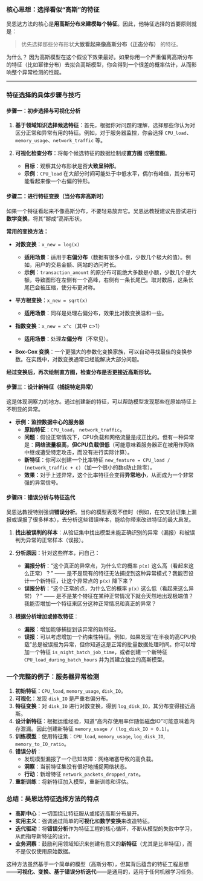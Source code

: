### 核心思想：选择看似“高斯”的特征

吴恩达方法的核心是**用高斯分布来建模每个特征**。因此，他特征选择的首要原则就是：

> 优先选择那些分布形状**大致看起来像高斯分布（正态分布）** 的特征。

为什么？
因为高斯模型在这个假设下效果最好。如果你用一个严重偏离高斯分布的特征（比如幂律分布）去拟合高斯模型，你会得到一个很差的概率估计，从而影响整个异常检测的性能。

---

### 特征选择的具体步骤与技巧

#### 步骤一：初步选择与可视化分析

1.  **基于领域知识选择候选特征**：首先，根据你对问题的理解，选择那些你认为对区分正常和异常有用的特征。例如，对于服务器监控，你会选择 `CPU_load`、`memory_usage`、`network_traffic` 等。

2.  **可视化检查分布**：将每个候选特征的数据绘制成**直方图** 或**密度图**。
    *   **目标**：观察其分布形状是否**大致呈钟形**。
    *   **示例**：`CPU_load` 在大部分时间可能处于中低水平，偶尔有峰值，其分布可能看起来像一个右偏的钟形。

#### 步骤二：进行特征变换（当分布非高斯时）

如果一个特征看起来不像高斯分布，不要轻易放弃它。吴恩达教授建议先尝试进行**数学变换**，将其“掰成”高斯形状。

**常用的变换方法：**

*   **对数变换**：`x_new = log(x)`
    *   **适用场景**：适用于**右偏分布**（数据有很多小值，少数几个极大的值）。例如，用户的交易金额、网站的访问时长。
    *   **示例**：`transaction_amount` 的原分布可能绝大多数是小额，少数几个是大额，导致图形在左侧有一个高峰，右侧有一条长尾巴。取对数后，这条长尾巴会被压缩，使分布更对称。

*   **平方根变换**：`x_new = sqrt(x)`
    *   **适用场景**：同样是处理右偏分布，效果比对数变换温和一些。

*   **指数变换**：`x_new = x^c`（其中 c>1）
    *   **适用场景**：处理**左偏分布**（不常见）。

*   **Box-Cox 变换**：一个更强大的参数化变换家族，可以自动寻找最佳的变换参数。在实践中，对数变换通常已经能解决大部分问题。

**经过变换后，再次绘制直方图，检查分布是否更接近高斯形状。**

#### 步骤三：设计新特征（捕捉特定异常）

这是体现洞察力的地方。通过创建新的特征，可以帮助模型发现那些在原始特征上不明显的异常。

*   **示例：监控数据中心的服务器**
    *   **原始特征**：`CPU_load`， `network_traffic`。
    *   **问题**：假设正常情况下，CPU负载和网络流量是成正比的。但有一种异常是：**网络流量极高，但CPU负载很低**（可能意味着服务器正在被用作网络中继或遭受特定攻击，而没有进行实际计算）。
    *   **新特征**：你可以创建一个比率特征 `new_feature = CPU_load / (network_traffic + ε)`（加一个很小的数ε防止除零）。
    *   **效果**：对于上述异常，这个比率特征会变得**异常地小**，从而成为一个非常强的异常信号。

#### 步骤四：错误分析与特征迭代

吴恩达教授特别强调**错误分析**。当你的模型表现不佳时（例如，在交叉验证集上漏报或误报了很多样本），去分析这些错误样本，能给你带来改进特征的最大启发。

1.  **找出被误判的样本**：从验证集中找出模型未能正确识别的异常（漏报）和被误判为异常的正常样本（误报）。

2.  **分析原因**：针对这些样本，问自己：
    *   **漏报分析**：“这个真正的异常点，为什么它的概率 `p(x)` 这么高（看起来这么正常）？” —— 是不是现有的特征无法捕捉到这种异常模式？我能否设计一个新特征，让这个异常点的 `p(x)` 降下来？
    *   **误报分析**：“这个正常的点，为什么它的概率 `p(x)` 这么低（看起来这么异常）？” —— 是不是某个特征在某种正常情况下就会天然地出现极端值？我能否增加一个特征来区分这种正常情况和真正的异常？

3.  **根据分析增加或修改特征**：
    *   **漏报**：增加能够捕捉到该异常的新特征。
    *   **误报**：可以考虑增加一个约束性特征。例如，如果发现“在半夜的高CPU负载”总是被误报为异常，但你知道这是正常的批量数据处理时间。你可以增加一个特征 `is_night_batch_job_time`，或者创建一个新特征 `CPU_load_during_batch_hours` 并为其建立独立的高斯模型。

### 一个完整的例子：服务器异常检测

1.  **初始特征**：`CPU_load`, `memory_usage`, `disk_IO`。
2.  **可视化**：发现 `disk_IO` 是严重右偏分布。
3.  **特征变换**：对 `disk_IO` 进行对数变换，得到 `log_disk_IO`，其分布变得接近高斯。
4.  **设计新特征**：根据运维经验，知道“高内存使用率伴随低磁盘IO”可能意味着内存泄漏。因此创建新特征 `memory_usage / (log_disk_IO + 0.1)`。
5.  **训练模型**：使用特征集：`CPU_load`, `memory_usage`, `log_disk_IO`, `memory_to_IO_ratio`。
6.  **错误分析**：
    *   发现模型漏报了一个已知故障：网络堵塞导致的高负载。
    *   **洞察**：当前特征集没有很好地捕捉网络状态。
    *   **行动**：新增特征 `network_packets_dropped_rate`。
7.  **重新训练**：将新特征加入模型，重新训练和评估。

### 总结：吴恩达特征选择方法的特点

*   **高斯中心**：一切围绕让特征服从或接近高斯分布展开。
*   **实用主义**：强调通过简单的**可视化**和**数学变换**来改造特征。
*   **迭代驱动**：将**错误分析**作为特征工程的核心循环，不断从模型的失败中学习，从而指导新特征的设计。
*   **业务洞察**：鼓励利用领域知识来创建有意义的**新特征**（尤其是比率特征），而不是仅仅使用原始数据。

这种方法虽然基于一个简单的模型（高斯分布），但其背后蕴含的特征工程思想——**可视化、变换、基于错误分析迭代**——是通用的，适用于任何机器学习任务。